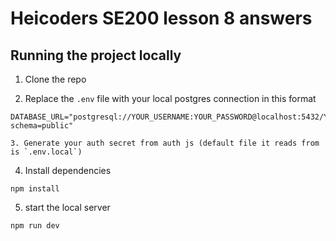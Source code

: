 # Heicoders SE200 lesson 8 answers

## Running the project locally

1. Clone the repo

2. Replace the `.env` file with your local postgres connection in this format

```
DATABASE_URL="postgresql://YOUR_USERNAME:YOUR_PASSWORD@localhost:5432/YOUR_DATABASE_NAME?schema=public"

3. Generate your auth secret from auth js (default file it reads from is `.env.local`)
```

4. Install dependencies

```
npm install
```

5. start the local server

```
npm run dev
```
